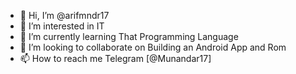 - 👋 Hi, I’m @arifmndr17
- 👀 I’m interested in IT
- 🌱 I’m currently learning That Programming Language
- 💞️ I’m looking to collaborate on Building an Android App and Rom
- 📫 How to reach me Telegram [@Munandar17]

<!---
arifmndr17/arifmndr17 is a ✨ special ✨ repository because its `README.md` (this file) appears on your GitHub profile.
You can click the Preview link to take a look at your changes.
--->
